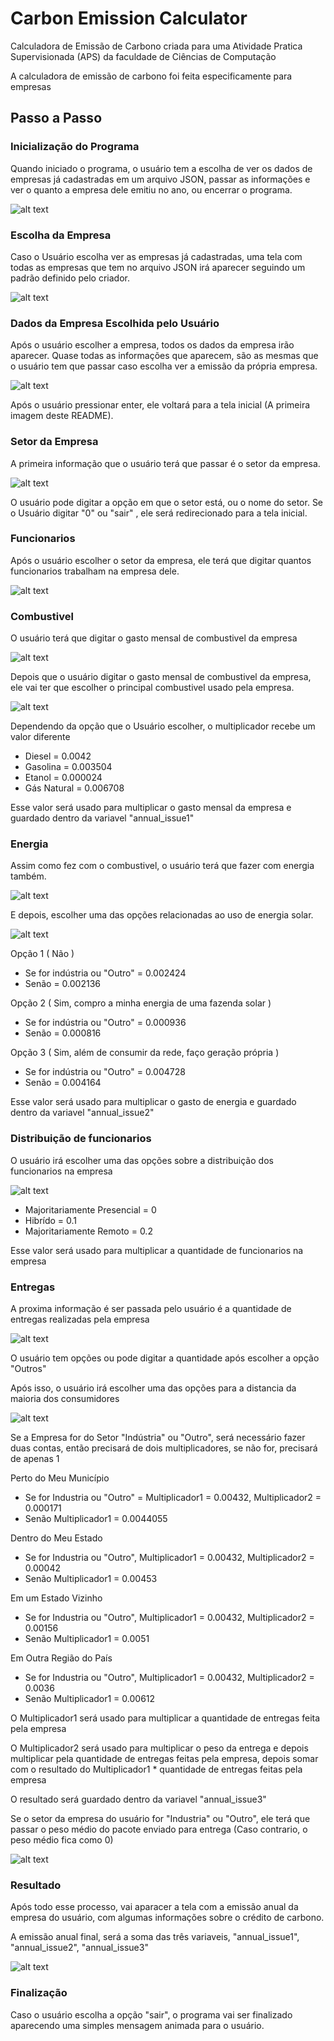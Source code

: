 # Carbon Emission Calculator
 Calculadora de Emissão de Carbono criada para uma Atividade Pratica Supervisionada (APS) da faculdade de Ciências de Computação

A calculadora de emissão de carbono foi feita especificamente para empresas

## Passo a Passo

### Inicialização do Programa

Quando iniciado o programa, o usuário tem a escolha de ver os dados de empresas já cadastradas em um arquivo JSON, passar as informações e ver o quanto a empresa dele emitiu no ano, ou encerrar o programa.

![alt text](https://github.com/caiorodri/CarbonEmissionCalculator/blob/main/images/tela_inicial.png)

### Escolha da Empresa

Caso o Usuário escolha ver as empresas já cadastradas, uma tela com todas as empresas que tem no arquivo JSON irá aparecer seguindo um padrão definido pelo criador.

![alt text](https://github.com/caiorodri/CarbonEmissionCalculator/blob/main/images/tela_empresas.png)

### Dados da Empresa Escolhida pelo Usuário

Após o usuário escolher a empresa, todos os dados da empresa irão aparecer. Quase todas as informações que aparecem, são as mesmas que o usuário tem que passar caso escolha ver a emissão da própria empresa.

![alt text](https://github.com/caiorodri/CarbonEmissionCalculator/blob/main/images/tela_dados_empresa.png)

Após o usuário pressionar enter, ele voltará para a tela inicial (A primeira imagem deste README).

### Setor da Empresa

A primeira informação que o usuário terá que passar é o setor da empresa.

![alt text](https://github.com/caiorodri/CarbonEmissionCalculator/blob/main/images/tela_setor_empresa.png)

O usuário pode digitar a opção em que o setor está, ou o nome do setor.
Se o Usuário digitar "0" ou "sair" , ele será redirecionado para a tela inicial.

### Funcionarios

Após o usuário escolher o setor da empresa, ele terá que digitar quantos funcionarios trabalham na empresa dele.

![alt text](https://github.com/caiorodri/CarbonEmissionCalculator/blob/main/images/tela_funcionarios.png)

### Combustivel

O usuário terá que digitar o gasto mensal de combustivel da empresa

![alt text](https://github.com/caiorodri/CarbonEmissionCalculator/blob/main/images/tela_gasto_combustivel.png)

Depois que o usuário digitar o gasto mensal de combustivel da empresa, ele vai ter que escolher o principal combustivel usado pela empresa.

![alt text](https://github.com/caiorodri/CarbonEmissionCalculator/blob/main/images/tela_combustivel.png)

Dependendo da opção que o Usuário escolher, o multiplicador recebe um valor diferente

- Diesel = 0.0042
- Gasolina = 0.003504
- Etanol = 0.000024
- Gás Natural = 0.006708

Esse valor será usado para multiplicar o gasto mensal da empresa e guardado dentro da variavel "annual_issue1"

### Energia

Assim como fez com o combustivel, o usuário terá que fazer com energia também.

![alt text](https://github.com/caiorodri/CarbonEmissionCalculator/blob/main/images/tela_gasto_energia.png)

E depois, escolher uma das opções relacionadas ao uso de energia solar.

![alt text](https://github.com/caiorodri/CarbonEmissionCalculator/blob/main/images/tela_energia_solar.png)

Opção 1 ( Não )
- Se for indústria ou "Outro" = 0.002424
- Senão = 0.002136

Opção 2 ( Sim, compro a minha energia de uma fazenda solar )
- Se for indústria ou "Outro" = 0.000936
- Senão = 0.000816

Opção 3 ( Sim, além de consumir da rede, faço geração própria )
- Se for indústria ou "Outro" = 0.004728
- Senão = 0.004164

Esse valor será usado para multiplicar o gasto de energia e guardado dentro da variavel "annual_issue2"

### Distribuição de funcionarios

O usuário irá escolher uma das opções sobre a distribuição dos funcionarios na empresa

![alt text](https://github.com/caiorodri/CarbonEmissionCalculator/blob/main/images/tela_distribuicao_funcionarios.png)

- Majoritariamente Presencial = 0
- Hibrído = 0.1
- Majoritariamente Remoto = 0.2

Esse valor será usado para multiplicar a quantidade de funcionarios na empresa

### Entregas

A proxima informação é ser passada pelo usuário é a quantidade de entregas realizadas pela empresa

![alt text](https://github.com/caiorodri/CarbonEmissionCalculator/blob/main/images/tela_vendas_frete.png)

O usuário tem opções ou pode digitar a quantidade após escolher a opção "Outros"

Após isso, o usuário irá escolher uma das opções para a distancia da maioria dos consumidores

![alt text](https://github.com/caiorodri/CarbonEmissionCalculator/blob/main/images/tela_consumidores.png)

Se a Empresa for do Setor "Indústria" ou "Outro", será necessário fazer duas contas, então precisará de dois multiplicadores, se não for, precisará de apenas 1

Perto do Meu Município
- Se for Industria ou "Outro" = Multiplicador1 = 0.00432, Multiplicador2 = 0.000171
- Senão Multiplicador1 = 0.0044055 

Dentro do Meu Estado
- Se for Industria ou "Outro", Multiplicador1 = 0.00432, Multiplicador2 = 0.00042
- Senão Multiplicador1 = 0.00453

Em um Estado Vizinho
- Se for Industria ou "Outro", Multiplicador1 = 0.00432, Multiplicador2 = 0.00156
- Senão Multiplicador1 = 0.0051 

Em Outra Região do País
- Se for Industria ou "Outro", Multiplicador1 = 0.00432, Multiplicador2 = 0.0036
- Senão Multiplicador1 = 0.00612 

O Multiplicador1 será usado para multiplicar a quantidade de entregas feita pela empresa

O Multiplicador2 será usado para multiplicar o peso da entrega e depois multiplicar pela quantidade de entregas feitas pela empresa, depois somar com o resultado do Multiplicador1 * quantidade de entregas feitas pela empresa

O resultado será guardado dentro da variavel "annual_issue3"

Se o setor da empresa do usuário for "Industria" ou "Outro", ele terá que passar o peso médio do pacote enviado para entrega (Caso contrario, o peso médio fica como 0)

![alt text](https://github.com/caiorodri/CarbonEmissionCalculator/blob/main/images/tela_peso_frete.png)

### Resultado

Após todo esse processo, vai aparacer a tela com a emissão anual da empresa do usuário, com algumas informações sobre o crédito de carbono.

A emissão anual final, será a soma das três variaveis, "annual_issue1", "annual_issue2", "annual_issue3"

![alt text](https://github.com/caiorodri/CarbonEmissionCalculator/blob/main/images/tela_resultado_final.png)

### Finalização

Caso o usuário escolha a opção "sair", o programa vai ser finalizado aparecendo uma simples mensagem animada para o usuário.
